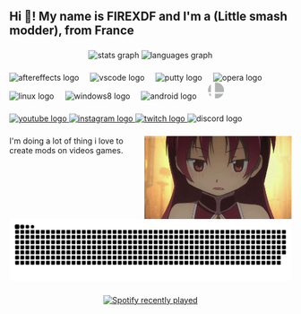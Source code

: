 <h2 align="left">Hi 👋! My name is FIREXDF and I'm a (Little smash modder), from France</h2>

###

<div align="center">
  <img src="https://github-readme-stats.vercel.app/api?username=FIREXDF&hide_title=false&hide_rank=false&show_icons=true&include_all_commits=true&count_private=true&disable_animations=false&theme=dracula&locale=en&hide_border=false" height="150" alt="stats graph"  />
  <img src="https://github-readme-stats.vercel.app/api/top-langs?username=FIREXDF&locale=en&hide_title=false&layout=compact&card_width=320&langs_count=5&theme=dracula&hide_border=false" height="150" alt="languages graph"  />
</div>

###

<div align="left">
  <img src="https://cdn.jsdelivr.net/gh/devicons/devicon/icons/aftereffects/aftereffects-original.svg" height="30" alt="aftereffects logo"  />
  <img width="12" />
  <img src="https://cdn.jsdelivr.net/gh/devicons/devicon/icons/vscode/vscode-original.svg" height="30" alt="vscode logo"  />
  <img width="12" />
  <img src="https://cdn.jsdelivr.net/gh/devicons/devicon/icons/putty/putty-original.svg" height="30" alt="putty logo"  />
  <img width="12" />
  <img src="https://cdn.jsdelivr.net/gh/devicons/devicon/icons/opera/opera-original.svg" height="30" alt="opera logo"  />
  <img width="12" />
  <img src="https://cdn.jsdelivr.net/gh/devicons/devicon/icons/linux/linux-original.svg" height="30" alt="linux logo"  />
  <img width="12" />
  <img src="https://cdn.jsdelivr.net/gh/devicons/devicon/icons/windows8/windows8-original.svg" height="30" alt="windows8 logo"  />
  <img width="12" />
  <img src="https://cdn.jsdelivr.net/gh/devicons/devicon/icons/android/android-original.svg" height="30" alt="android logo"  />
  <img width="12" />
  <img src="https://github.com/FIREXDF/FIREXDF/blob/main/def4c26-dfceac0b-bae9-47e5-8613-136d07699d1f.png" height="30" alt="smash bros ultimate logo"  />
</div>

###

<div align="left">
  <a href="https://www.youtube.com/channel/UCaP-y8ABI0qkhSgNxnPpqnQ" target="_blank">
    <img src="https://img.shields.io/static/v1?message=Youtube%20(i'm%20french)&logo=youtube&label=FIREXDF&color=FF0000&logoColor=white&labelColor=&style=for-the-badge" height="35" alt="youtube logo"  />
  </a>
  <a href="https://www.instagram.com/firexdf/" target="_blank">
    <img src="https://img.shields.io/static/v1?message=Instagram&logo=instagram&label=firexdf&color=E4405F&logoColor=white&labelColor=&style=for-the-badge" height="35" alt="instagram logo"  />
  </a>
  <a href="https://www.twitch.tv/firexdf" target="_blank">
    <img src="https://img.shields.io/static/v1?message=Twitch&logo=twitch&label=firexdf&color=9146FF&logoColor=white&labelColor=&style=for-the-badge" height="35" alt="twitch logo"  />
  </a>
  <img src="https://img.shields.io/static/v1?message=Discord&logo=discord&label=FIREXDF&color=7289DA&logoColor=white&labelColor=&style=for-the-badge" height="35" alt="discord logo"  />
</div>

###

<img align="right" height="148" src="https://raw.githubusercontent.com/FIREXDF/FIREXDF/main/5020a10ccde4a637584fd48eb5bcad60.gif"  />

###

<p align="left">I'm doing a lot of thing i love to create mods on videos games.</p>

###

<br clear="both">

<img src="https://raw.githubusercontent.com/FIREXDF/FIREXDF/main/github-contribution-grid-snake-dark.svg" alt="Snake animation" />

###

<div align="center">
  <a href="https://open.spotify.com/user/6wmsoxiqf3k8v8o1pgci7y95x">
    <img src="https://spotify-recently-played-readme.vercel.app/api?user=6wmsoxiqf3k8v8o1pgci7y95x&count=5&unique=false" alt="Spotify recently played"  />
  </a>
</div>

###
